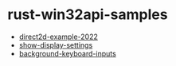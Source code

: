 # rust-win32api-samples

- [direct2d-example-2022](direct2d-example-2022)
- [show-display-settings](show-display-settings)
- [background-keyboard-inputs](background-keyboard-inputs)
